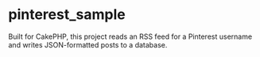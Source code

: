 pinterest_sample
================

Built for CakePHP, this project reads an RSS feed for a Pinterest username and writes JSON-formatted posts to a database.
